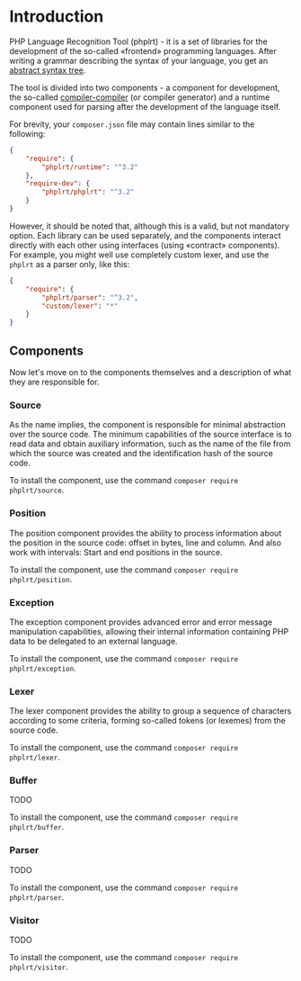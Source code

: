 # Introduction

PHP Language Recognition Tool (phplrt) - it is a set of libraries for the
development of the so-called &laquo;frontend&raquo; programming languages.
After writing a grammar describing the syntax of your language, you get an
[abstract syntax tree](https://en.wikipedia.org/wiki/Abstract_syntax_tree).

The tool is divided into two components - a component for development, the
so-called [compiler-compiler](https://en.wikipedia.org/wiki/Compiler-compiler)
(or compiler generator) and a runtime component used for parsing after the 
development of the language itself.

For brevity, your `composer.json` file may contain lines similar to the following:

```json
{
    "require": {
        "phplrt/runtime": "^3.2"
    },
    "require-dev": {
        "phplrt/phplrt": "^3.2"
    }
}
```

However, it should be noted that, although this is a valid, but not mandatory
option. Each library can be used separately, and the components interact
directly with each other using interfaces (using &laquo;contract&raquo; 
components). For example, you might well use completely custom lexer, and use
the `phplrt` as a parser only, like this:

```json
{
    "require": {
        "phplrt/parser": "^3.2",
        "custom/lexer": "*"
    }
}
```

## Components

Now let's move on to the components themselves and a description of what they
are responsible for.

### Source

As the name implies, the component is responsible for minimal abstraction
over the source code. The minimum capabilities of the source interface is
to read data and obtain auxiliary information, such as the name of the file
from which the source was created and the identification hash of the
source code.

To install the component, use the command `composer require phplrt/source`.

### Position

The position component provides the ability to process information about the
position in the source code: offset in bytes, line and column. And also work
with intervals: Start and end positions in the source.

To install the component, use the command `composer require phplrt/position`.

### Exception

The exception component provides advanced error and error message manipulation
capabilities, allowing their internal information containing PHP data to be
delegated to an external language.

To install the component, use the command `composer require phplrt/exception`.

### Lexer

The lexer component provides the ability to group a sequence of characters
according to some criteria, forming so-called tokens (or lexemes) from the
source code.

To install the component, use the command `composer require phplrt/lexer`.

### Buffer

TODO

To install the component, use the command `composer require phplrt/buffer`.

### Parser

TODO

To install the component, use the command `composer require phplrt/parser`.

### Visitor

TODO

To install the component, use the command `composer require phplrt/visitor`.

